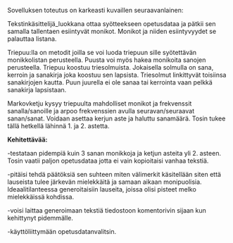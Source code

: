 Sovelluksen toteutus on karkeasti kuvaillen seuraavanlainen:

Tekstinkäsittelijä_luokkana ottaa syötteekseen opetusdataa ja pätkii sen samalla tallentaen esiintyvät monikot. Monikot ja niiden esiintyvyydet se palauttaa listana.

Triepuu:lla on metodit joilla se voi luoda triepuun sille syötettävän monikkolistan perusteella. Puusta voi myös hakea monikoita sanojen perusteella. Triepuu koostuu
triesolmuista. Jokaisella solmulla on sana, kerroin ja sanakirja joka koostuu sen lapsista. Triesolmut linkittyvät toisiinsa sanakirjojen kautta. Puun juurella ei ole sanaa tai kerrointa vaan pelkkä sanakirja lapsistaan.

Markovketju kysyy triepuulta mahdolliset monikot ja frekvenssit sanalla/sanoille ja arpoo frekvenssien avulla seuravan/seuraavat sanan/sanat. Voidaan asettaa
kerjun aste ja haluttu sanamäärä. Tosin tukee tällä hetkellä lähinnä 1. ja 2. astetta.

**Kehitettävää:**

-testataan pidempiä kuin 3 sanan monikkoja ja ketjun asteita yli 2. asteen. Tosin vaatii paljon opetusdataa jotta ei vain kopioitaisi vanhaa tekstiä.

-pitäisi tehdä päätöksiä sen suhteen miten välimerkit käsitellään siten että lauseista tulee järkevän mielekkäitä ja samaan aikaan monipuolisia. Ideaalitilanteessa
generoitaisiin lauseita, joissa olisi pisteet melko mielekkäissä kohdissa.

-voisi laittaa generoimaan tekstiä tiedostoon komentorivin sijaan kun kehittynyt pidemmälle.

-käyttöliittymään opetusdatanvalitsin.
